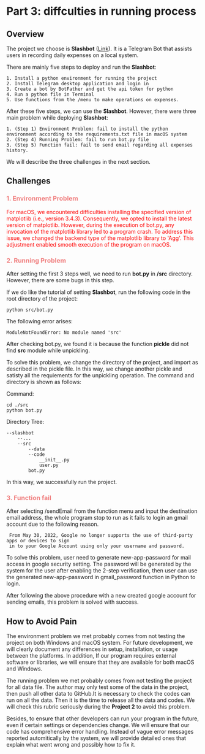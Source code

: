 # Part 3: diffculties in running process

## Overview
The project we choose is **Slashbot** ([Link](https://github.com/secheaper/slashbot)). It is a Telegram Bot that assists users in recording daily expenses on a local system.

There are mainly five steps to deploy and run the **Slashbot**: 

    1. Install a python environment for running the project
    2. Install Telegram desktop application and login in
    3. Create a bot by BotFather and get the api token for python
    4. Run a python file in Terminal
    5. Use functions from the /menu to make operations on expenses.

After these five steps, we can use the **Slashbot**. However, there were three main problem while deploying **Slashbot**: 

    1. (Step 1) Environment Problem: fail to install the python environment according to the requirements.txt file in macOS system
    2. (Step 4) Running Problem: fail to run bot.py file
    3. (Step 5) Function fail: fail to send email regarding all expenses history.

We will describe the three challenges in the next section.

## Challenges
### <font color=LightCoral>1. Environment Problem</font>

<font color=red>For macOS, we encountered difficulties installing the specified version of matplotlib (i.e., version 3.4.3). Consequently, we opted to install the latest version of matplotlib. However, during the execution of bot.py, any invocation of the matplotlib library led to a program crash. To address this issue, we changed the backend type of the matplotlib library to 'Agg'. This adjustment enabled smooth execution of the program on macOS.</font>

### <font color=LightCoral>2. Running Problem</font>

After setting the first 3 steps well, we need to run **bot.py** in **/src** directory. However, there are some bugs in this step.

If we do like the tutorial of setting **Slashbot**, run the following code in the root directory of the project: 

    python src/bot.py

The following error arises: 

    ModuleNotFoundError: No module named 'src'

After checking bot.py, we found it is because the function **pickle** did not find **src** module while unpickling.

To solve this problem, we change the directory of the project, and import as described in the pickle file. In this way, we change another pickle and satisty all the requiements for the unpickling operation. The command and directory is shown as follows: 

Command: 

    cd ./src
    python bot.py

Directory Tree: 

    --slashbot
        --...
        --src
            --data
            --code
                __init__.py
                user.py
            bot.py

In this way, we successfully run the project.

### <font color=LightCoral>3. Function fail</font>

After selecting /sendEmail from the function menu and input the destination email address, the whole program stop to run as it fails to login an gmail account due to the following reason.

     From May 30, 2022, ​​Google no longer supports the use of third-party apps or devices to sign 
     in to your Google Account using only your username and password.

To solve this problem, user need to generate new-app-password for mail access in google security setting. The password will be generated by the system for the user after enabling the 2-step verification, then user can use the generated new-app-password in gmail_password function in Python to login.

After following the above procedure with a new created google account for sending emails, this problem is solved with success.

## How to Avoid Pain

The environment problem we met probably comes from not testing the project on both Windows and macOS system. For future development, we will clearly document any differences in setup, installation, or usage between the platforms. In addition, If our program requires external software or libraries, we will ensure that they are available for both macOS and Windows.

The running problem we met probably comes from not testing the project for all data file. The author may only test some of the data in the project, then push all other data to GitHub.It is necessary to check the codes can run on all the data. Then it is the time to release all the data and codes. We will check this rubric seriously during the **Project 2** to avoid this problem.

Besides, to ensure that other developers can run your program in the future, even if certain settings or dependencies change. We will ensure that our code has comprehensive error handling. Instead of vague error messages reported automitically by the system, we will provide detailed ones that explain what went wrong and possibly how to fix it.
